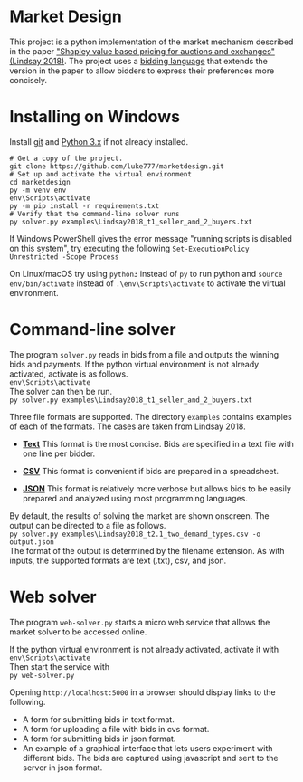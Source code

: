 # Market Design

This project is a python implementation of the market mechanism described in the paper
["Shapley value based pricing for auctions and exchanges" (Lindsay 2018)](https://doi.org/10.1016/j.geb.2017.10.020).  The project uses a [bidding language](docs/bidding_language.md) that extends the version in the
paper to allow bidders to express their preferences more concisely.


# Installing on Windows
Install [git](https://git-scm.com/downloads) and [Python 3.x](https://www.python.org/downloads/) if not already installed.


```
# Get a copy of the project. 
git clone https://github.com/luke777/marketdesign.git
# Set up and activate the virtual environment 
cd marketdesign
py -m venv env
env\Scripts\activate
py -m pip install -r requirements.txt
# Verify that the command-line solver runs
py solver.py examples\Lindsay2018_t1_seller_and_2_buyers.txt

```
If Windows PowerShell gives the error message "running scripts is disabled on this system", try executing the following `Set-ExecutionPolicy Unrestricted -Scope Process`

On Linux/macOS try using `python3` instead of `py` to run python 
and `source env/bin/activate` instead of `.\env\Scripts\activate` to activate the virtual environment.

# Command-line solver
The program `solver.py` reads in bids from a file and outputs the 
winning bids and payments.  If the python virtual environment is not already activated, activate is as follows. \
`env\Scripts\activate` \
The solver can then be run.  
`py solver.py examples\Lindsay2018_t1_seller_and_2_buyers.txt`

Three file formats are supported.
The directory `examples` contains examples of each of the formats.  The cases are taken from Lindsay 2018.

- **[Text](docs/txt_bids.md)**  This format is the most concise.  Bids are specified in a text file
with one line per bidder.

- **[CSV](docs/csv_bids.md)** This format is convenient if bids are prepared in a spreadsheet.

- **[JSON](https://luke777.github.io/marketdesign/web/static/apidoc/index.html)**  This format is relatively more verbose but allows bids 
to be easily prepared and analyzed using most programming languages.

By default, the results of solving the market are shown onscreen.  The output can 
be directed to a file as follows. \
`py solver.py examples\Lindsay2018_t2.1_two_demand_types.csv -o output.json` \
The format of the output is determined by the filename extension.  As with inputs, 
the supported formats are text (.txt), csv, and json.

# Web solver
The program `web-solver.py` starts a micro web service that allows the 
market solver to be accessed online.

If the python virtual environment is not already activated, activate it with
`env\Scripts\activate` \
Then start the service with \
`py web-solver.py` 

Opening `http://localhost:5000` in a browser should display links to the following. 
- A form for submitting bids in text format.
- A form for uploading a file with bids in cvs format.
- A form for submitting bids in json format.
- An example of a graphical interface that lets users experiment 
with different bids.  The bids are captured using javascript
and sent to the server in json format.

